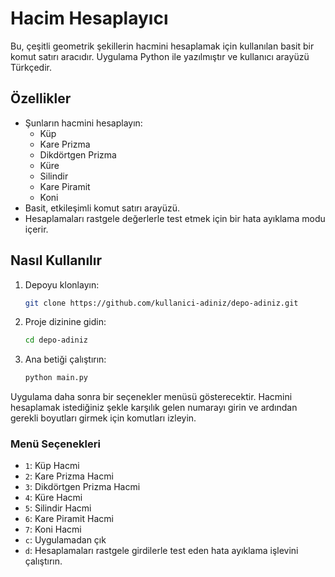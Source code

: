# Hacim Hesaplayıcı

Bu, çeşitli geometrik şekillerin hacmini hesaplamak için kullanılan basit bir komut satırı aracıdır. Uygulama Python ile yazılmıştır ve kullanıcı arayüzü Türkçedir.

## Özellikler

*   Şunların hacmini hesaplayın:
    *   Küp
    *   Kare Prizma
    *   Dikdörtgen Prizma
    *   Küre
    *   Silindir
    *   Kare Piramit
    *   Koni
*   Basit, etkileşimli komut satırı arayüzü.
*   Hesaplamaları rastgele değerlerle test etmek için bir hata ayıklama modu içerir.

## Nasıl Kullanılır

1.  Depoyu klonlayın:
    ```bash
    git clone https://github.com/kullanici-adiniz/depo-adiniz.git
    ```
2.  Proje dizinine gidin:
    ```bash
    cd depo-adiniz
    ```
3.  Ana betiği çalıştırın:
    ```bash
    python main.py
    ```

Uygulama daha sonra bir seçenekler menüsü gösterecektir. Hacmini hesaplamak istediğiniz şekle karşılık gelen numarayı girin ve ardından gerekli boyutları girmek için komutları izleyin.

### Menü Seçenekleri

*   `1`: Küp Hacmi
*   `2`: Kare Prizma Hacmi
*   `3`: Dikdörtgen Prizma Hacmi
*   `4`: Küre Hacmi
*   `5`: Silindir Hacmi
*   `6`: Kare Piramit Hacmi
*   `7`: Koni Hacmi
*   `c`: Uygulamadan çık
*   `d`: Hesaplamaları rastgele girdilerle test eden hata ayıklama işlevini çalıştırın.
